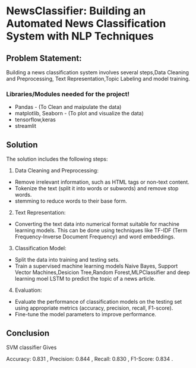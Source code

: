 # NewsClassifier: Building an Automated News Classification System with NLP Techniques

## Problem Statement:

Building a news classification system involves several steps,Data Cleaning and Preprocessing,
Text Representation,Topic Labeling and model training. 

### Libraries/Modules needed for the project!

- Pandas - (To Clean and maipulate the data)
- matplotlib, Seaborn - (To plot and visualize the data)
- tensorflow,keras
- streamlit

## Solution

The solution includes the following steps:

1. Data Cleaning and Preprocessing:
- Remove irrelevant information, such as HTML tags  or non-text content.
- Tokenize the text (split it into words or subwords) and remove stop words.
- stemming to reduce words to their base form.

2. Text Representation:
- Converting the text data into numerical format suitable for machine learning models. This can
be done using techniques like TF-IDF (Term Frequency-Inverse Document Frequency) and word
embeddings.

3. Classification Model:
- Split the data into training and testing sets.
- Train a supervised machine learning models Naive Bayes, Support Vector Machines,Desicion Tree,Random Forest,MLPClassifier
  and deep learning moel LSTM to predict the topic of a news article.

4. Evaluation:
- Evaluate the performance of  classification models on the testing set using appropriate
  metrics (accuracy, precision, recall, F1-score).
- Fine-tune the model parameters to improve performance.  

## Conclusion
  SVM classifier Gives 

  Accuracy: 0.831 , Precision: 0.844 , Recall: 0.830 , F1-Score: 0.834 .


